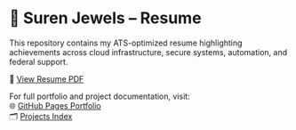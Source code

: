 # 📄 Suren Jewels – Resume

This repository contains my ATS-optimized resume highlighting achievements across cloud infrastructure, secure systems, automation, and federal support.

🔗 [View Resume PDF](./SurenJewels_Resume_Aug2025.pdf)

For full portfolio and project documentation, visit:  
🌐 [GitHub Pages Portfolio](https://suren-jewels.github.io)  
🗂️ [Projects Index](https://github.com/Suren-Jewels/Projects)
